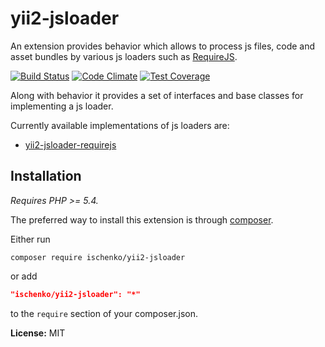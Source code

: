 # yii2-jsloader

An extension provides behavior which allows to process js files, code and asset bundles by various js loaders such as [RequireJS](http://requirejs.org).

[![Build Status](https://travis-ci.org/ischenko/yii2-jsloader.svg?branch=master)](https://travis-ci.org/ischenko/yii2-jsloader)
[![Code Climate](https://codeclimate.com/github/ischenko/yii2-jsloader/badges/gpa.svg)](https://codeclimate.com/github/ischenko/yii2-jsloader)
[![Test Coverage](https://codeclimate.com/github/ischenko/yii2-jsloader/badges/coverage.svg)](https://codeclimate.com/github/ischenko/yii2-jsloader/coverage)

Along with behavior it provides a set of interfaces and base classes for implementing a js loader.

Currently available implementations of js loaders are:
 - [yii2-jsloader-requirejs](https://github.com/ischenko/yii2-jsloader-requirejs)

## Installation
*Requires PHP >= 5.4.*

The preferred way to install this extension is through [composer](http://getcomposer.org/download/).

Either run
```
composer require ischenko/yii2-jsloader
```

or add

```json
"ischenko/yii2-jsloader": "*"
```

to the `require` section of your composer.json.

**License:** MIT
